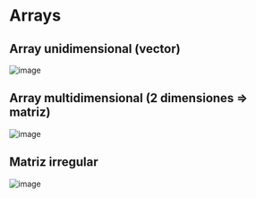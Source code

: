 # Arrays

## Array unidimensional (vector)

![image](https://github.com/profeMelola/Programacion-04-2023-24/assets/91023374/ad1a489e-14e0-4470-a43c-7abfbf070019)

## Array multidimensional (2 dimensiones => matriz)

![image](https://github.com/profeMelola/Programacion-04-2023-24/assets/91023374/99acb097-354b-459f-ae17-1e33d2b6dc08)

## Matriz irregular

![image](https://github.com/profeMelola/Programacion-04-2023-24/assets/91023374/9bc6f863-aa76-4ae7-86eb-9c9ecbe46e91)


